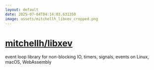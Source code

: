 ```yaml
---
layout: default
date: 2025-07-04T04:14:03.631350
image: assets/mitchellh_libxev_cropped.png
---
```


# [mitchellh/libxev](https://github.com/mitchellh/libxev)

event loop library for non-blocking IO, timers, signals, events on Linux, macOS, WebAssembly

